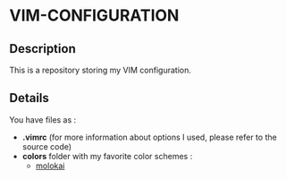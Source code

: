 VIM-CONFIGURATION
=================

Description
-----------
This is a repository storing my VIM configuration.

Details
-------

You have files as :
+ **.vimrc** (for more information about options I used, please refer to the source code)
+ **colors** folder with my favorite color schemes :
  + [molokai](https://github.com/tomasr/molokai)  
